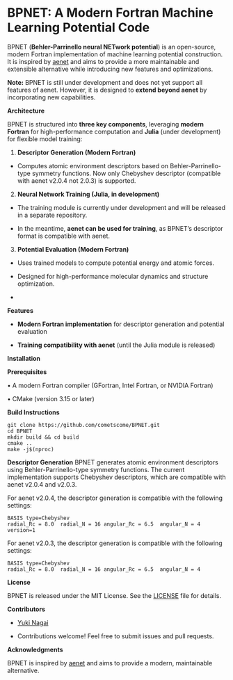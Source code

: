 
# **BPNET: A Modern Fortran Machine Learning Potential Code**

BPNET (**Behler-Parrinello neural NETwork potential**) is an open-source, modern Fortran implementation of machine learning potential construction. It is inspired by [aenet](http://ann.atomistic.net) and aims to provide a more maintainable and extensible alternative while introducing new features and optimizations.


**Note:** BPNET is still under development and does not yet support all features of aenet. However, it is designed to **extend beyond aenet** by incorporating new capabilities.

**Architecture**

BPNET is structured into **three key components**, leveraging **modern Fortran** for high-performance computation and **Julia** (under development) for flexible model training:

1. **Descriptor Generation (Modern Fortran)**

- Computes atomic environment descriptors based on Behler-Parrinello-type symmetry functions. Now only Chebyshev descriptor (compatible with aenet v2.0.4 not 2.0.3) is supported.

2. **Neural Network Training (Julia, in development)**

- The training module is currently under development and will be released in a separate repository.

- In the meantime, **aenet can be used for training**, as BPNET’s descriptor format is compatible with aenet.

3. **Potential Evaluation (Modern Fortran)**

- Uses trained models to compute potential energy and atomic forces.

- Designed for high-performance molecular dynamics and structure optimization.
- 
**Features**

- **Modern Fortran implementation** for descriptor generation and potential evaluation

- **Training compatibility with aenet** (until the Julia module is released)


**Installation**

**Prerequisites**

• A modern Fortran compiler (GFortran, Intel Fortran, or NVIDIA Fortran)

• CMake (version 3.15 or later)


**Build Instructions**

```
git clone https://github.com/cometscome/BPNET.git
cd BPNET
mkdir build && cd build
cmake ..
make -j$(nproc)
```

**Descriptor Generation**
BPNET generates atomic environment descriptors using Behler-Parrinello-type symmetry functions. The current implementation supports Chebyshev descriptors, which are compatible with aenet v2.0.4 and v2.0.3.

For aenet v2.0.4, the descriptor generation is compatible with the following settings:
```
BASIS type=Chebyshev
radial_Rc = 8.0  radial_N = 16 angular_Rc = 6.5  angular_N = 4 version=1
```

For aenet v2.0.3, the descriptor generation is compatible with the following settings:
```
BASIS type=Chebyshev
radial_Rc = 8.0  radial_N = 16 angular_Rc = 6.5  angular_N = 4 
```

**License**

BPNET is released under the MIT License. See the [LICENSE](LICENSE) file for details.


**Contributors**

- [Yuki Nagai](https://github.com/cometscome)

- Contributions welcome! Feel free to submit issues and pull requests.

  
**Acknowledgments**


BPNET is inspired by [aenet](http://ann.atomistic.net) and aims to provide a modern, maintainable alternative.
